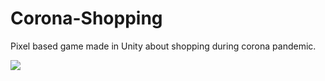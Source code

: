 # Corona-Shopping

Pixel based game made in Unity about shopping during corona pandemic.

![](media/coronaShopping.gif)
